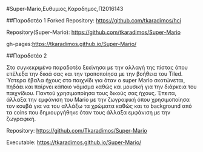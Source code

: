 #Super-Mario,Ευθυμιος,Καραδημος,Π2016143

##Παραδοτέο 1 Forked Repository: https://github.com/tkaradimos/hci

Repository(Super-Mario): https://github.com/tkaradimos/Super-Mario

gh-pages:https://tkaradimos.github.io/Super-Mario/

##Παραδοτέο 2

Στο συγκεκριμένο παραδοτέο ξεκίνησα με την αλλαγή της πίστας όπου επέλεξα την δικιά σας και την τροποποίησα με την βοήθεια του Tiled.
Ύστερα έβαλα ήχους στο παιχνίδι για όταν ο super Mario σκοτώνεται, πηδάει και παίρνει κάποιο νόμισμα καθώς και μουσική για την διάρκεια
 του παιχνίδιου. Παντού χρησιμοποίησα τους δικούς σας ήχους. Έπειτα, άλλαξα την εμφάνιση του Mario με την ζωγραφική
όπου χρησιμοποίησα τον κουβά για να του αλλάξω τα χρώματα καθώς και το background από τα coins που δημιουργήθηκε όταν τους άλλαξα εμφάνιση με την ζωγραφική.
 
 Repository:
 https://github.com/Tkaradimos/Super-Mario
 
 Executable:
 https://tkaradimos.github.io/Super-Mario/
